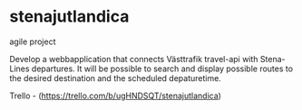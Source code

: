 # stenajutlandica
agile project

Develop a webbapplication that connects Västtrafik travel-api with Stena-Lines departures.
It will be possible to search and display possible routes to the desired destination and the scheduled depaturetime.

Trello - (https://trello.com/b/ugHNDSQT/stenajutlandica)
